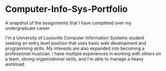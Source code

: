 # Computer-Info-Sys-Portfolio
A snapshot of the assignments that I have completed over my undergraduate career

I'm a University of Louisville Computer Information Systems student seeking an entry level position that uses basic web development and programming skills. My interests are also expanded into becoming a professional musician. I have mulitple experiences in working with others on a team, strong organizational skills, and I'm able to manage a heavy workload. 
